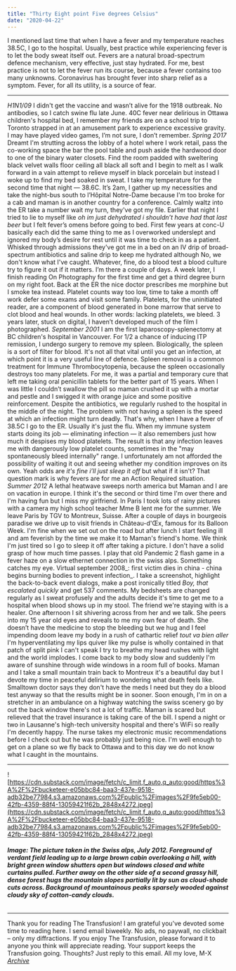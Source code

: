 ```yaml
---
title: "Thirty Eight point Five degrees Celsius"
date: "2020-04-22"
---
```


I mentioned last time that when I have a fever and my temperature reaches 38.5C, I go to the hospital. Usually, best practice while experiencing fever is to let the body sweat itself out. Fevers are a natural broad-spectrum defence mechanism, very effective, just stay hydrated. For me, best practice is not to let the fever run its course, because a fever contains too many unknowns. Coronavirus has brought fever into sharp relief as a symptom. Fever, for all its utility, is a source of fear.

* * *

_H1N1/09_ I didn't get the vaccine and wasn’t alive for the 1918 outbreak. No antibodies, so I catch swine flu late June. 40C fever near delirious in Ottawa children's hospital bed, I remember my friends are on a school trip to Toronto strapped in at an amusement park to experience excessive gravity. I may have played video games, I’m not sure, I don’t remember. _Spring 2017_ Dreamt I'm strutting across the lobby of a hotel where I work retail, pass the co-working space the bar the pool table and push aside the hardwood door to one of the binary water closets. Find the room padded with sweltering black velvet walls floor ceiling all black all soft and I begin to melt as I walk forward in a vain attempt to relieve myself in black porcelain but instead I woke up to find my bed soaked in sweat. I take my temperature for the second time that night — 38.6C. It’s 2am, I gather up my necessities and take the night-bus south to l’Hôpital Notre-Dame because I'm too broke for a cab and maman is in another country for a conference. Calmly waltz into the ER take a number wait my turn, they've got my file. Earlier that night I tried to lie to myself like _oh im just dehydrated i shouldn’t have had that last beer_ but I felt fever’s omens before going to bed. First few years at conc-U basically each did the same thing to me as I overworked underslept and ignored my body’s desire for rest until it was time to check in as a patient. Whisked through admissions they've got me in a bed on an IV drip of broad-spectrum antibiotics and saline drip to keep me hydrated although No, we don't know what I've caught. Whatever, fine, do a blood test a blood culture try to figure it out if it matters. I’m there a couple of days. A week later, I finish reading On Photography for the first time and get a third degree burn on my right foot. Back at the ER the nice doctor prescribes me morphine but I smoke tea instead. Platelet counts way too low, time to take a month off work defer some exams and visit some family. Platelets, for the uninitiated reader, are a component of blood generated in bone marrow that serve to clot blood and heal wounds. In other words: lacking platelets, we bleed. 3 years later, stuck on digital, I haven’t developed much of the film I photographed. _September 2001_ I am the first laparoscopy-splenectomy at BC children's hospital in Vancouver. For 1/2 a chance of inducing ITP remission, I undergo surgery to remove my spleen. Biologically, the spleen is a sort of filter for blood. It's not all that vital until you get an infection, at which point it is a very useful line of defence. Spleen removal is a common treatment for Immune Thrombocytopenia, because the spleen occasionally destroys too many platelets. For me, it was a partial and temporary cure that left me taking oral penicillin tablets for the better part of 15 years. When I was little I couldn’t swallow the pill so maman crushed it up with a mortar and pestle and I swigged it with orange juice and some positive reinforcement. Despite the antibiotics, we regularly rushed to the hospital in the middle of the night. The problem with not having a spleen is the speed at which an infection might turn deadly. That's why, when I have a fever of 38.5C I go to the ER. Usually it's just the flu. When my immune system starts doing its job — eliminating infection — it also remembers just how much it despises my blood platelets. The result is that any infection leaves me with dangerously low platelet counts, sometimes in the "may spontaneously bleed internally" range. I unfortunately am not afforded the possibility of waiting it out and seeing whether my condition improves on its own. Yeah odds are _it's fine i’ll just sleep it off_ but what if it isn't? That question mark is why fevers are for me an Action Required situation. _Summer 2012_ A lethal heatwave sweeps north america but Maman and I are on vacation in europe. I think it's the second or third time I'm over there and I'm having fun but I miss my girlfriend. In Paris I took lots of rainy pictures with a camera my high school teacher Mme B lent me for the summer. We leave Paris by TGV to Montreux, Suisse. After a couple of days in bourgeois paradise we drive up to visit friends in Château-d'Œx, famous for its Balloon Week. I'm fine when we set out on the road but after lunch I start feeling ill and am feverish by the time we make it to Maman's friend's home. We think I'm just tired so I go to sleep it off after taking a picture. I don't have a solid grasp of how much time passes. I play that old Pandemic 2 flash game in a fever haze on a slow ethernet connection in the swiss alps. Something catches my eye. Virtual september 2008_: first victim dies in china - china begins burning bodies to prevent infection_. I take a screenshot, highlight the back-to-back event dialogs, make a post ironically titled _Boy, that escalated quickly_ and get 537 comments. My bedsheets are changed regularly as I sweat profusely and the adults decide it's time to get me to a hospital when blood shows up in my stool. The friend we're staying with is a healer. One afternoon I sit shivering across from her and we talk. She peers into my 15 year old eyes and reveals to me my own fear of death. She doesn’t have the medicine to stop the bleeding but we hug and I feel impending doom leave my body in a rush of cathartic relief _tout va bien aller_ I'm hyperventilating my lips quiver like my pulse is wholly contained in that patch of split pink I can't speak I try to breathe my head rushes with light and the world implodes. I come back to my body slow and suddenly I'm aware of sunshine through wide windows in a room full of books. Maman and I take a small mountain train back to Montreux it's a beautiful day but I devote my time in peaceful delirium to wondering what death feels like. Smalltown doctor says they don't have the meds I need but they do a blood test anyway so that the results might be in sooner. Soon enough, I'm in on a stretcher in an ambulance on a highway watching the swiss scenery go by out the back window there's not a lot of traffic. Maman is scared but relieved that the travel insurance is taking care of the bill. I spend a night or two in Lausanne's high-tech university hospital and there's WiFi so really I'm decently happy. The nurse takes my electronic music recommendations before I check out but he was probably just being nice. I'm well enough to get on a plane so we fly back to Ottawa and to this day we do not know what I caught in the mountains.

* * *

![https://cdn.substack.com/image/fetch/c_limit,f_auto,q_auto:good/https%3A%2F%2Fbucketeer-e05bbc84-baa3-437e-9518-adb32be77984.s3.amazonaws.com%2Fpublic%2Fimages%2F9fe5eb00-42fb-4359-88f4-13059421f62b_2848x4272.jpeg](https://cdn.substack.com/image/fetch/c_limit,f_auto,q_auto:good/https%3A%2F%2Fbucketeer-e05bbc84-baa3-437e-9518-adb32be77984.s3.amazonaws.com%2Fpublic%2Fimages%2F9fe5eb00-42fb-4359-88f4-13059421f62b_2848x4272.jpeg)

###### **Image: The picture taken in the Swiss alps, July 2012. Foreground of verdant field leading up to a large brown cabin overlooking a hill, with bright green window shutters open but windows closed and white curtains pulled. Further away on the other side of a second grassy hill, dense forest hugs the mountain slopes partially lit by sun as cloud-shade cuts across. Background of mountainous peaks sparsely wooded against cloudy sky of cotton-candy clouds.**

* * *

Thank you for reading The Transfusion! I am grateful you've devoted some time to reading here. I send email biweekly. No ads, no paywall, no clickbait – only my diffractions. If you enjoy The Transfusion, please forward it to anyone you think will appreciate reading. Your support keeps the Transfusion going. Thoughts? Just reply to this email. All my love, M-X _[Archive](https://mxmarin.substack.com/archive)_
